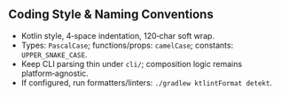 ## Coding Style & Naming Conventions
- Kotlin style, 4‑space indentation, 120‑char soft wrap.
- Types: `PascalCase`; functions/props: `camelCase`; constants: `UPPER_SNAKE_CASE`.
- Keep CLI parsing thin under `cli/`; composition logic remains platform‑agnostic.
- If configured, run formatters/linters: `./gradlew ktlintFormat detekt`.